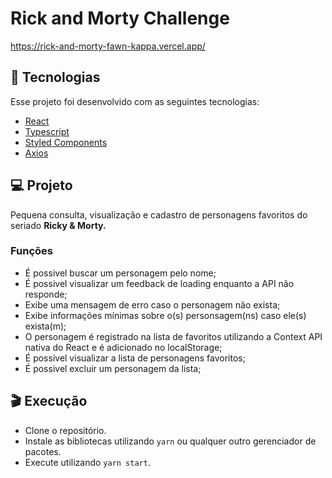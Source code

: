 # Rick and Morty Challenge
https://rick-and-morty-fawn-kappa.vercel.app/

## :rocket: Tecnologias

Esse projeto foi desenvolvido com as seguintes tecnologias:
- [React](https://reactjs.org/)
- [Typescript](https://www.typescriptlang.org/)
- [Styled Components](https://styled-components.com/)
- [Axios](https://github.com/axios/axios)

## :computer: Projeto

Pequena consulta, visualização e cadastro de personagens favoritos do seriado **Ricky & Morty.**

### Funções

- É possivel buscar um personagem pelo nome;
- É possivel visualizar um feedback de loading enquanto a API não responde;
- Exibe uma mensagem de erro caso o personagem não exista;
- Exibe informações mínimas sobre o(s) personsagem(ns) caso ele(s) exista(m);
- O personagem é registrado na lista de favoritos utilizando a Context API nativa do React e é adicionado no localStorage;
- É possivel visualizar a lista de personagens favoritos;
- É possivel excluir um personagem da lista;

## :clapper: Execução

- Clone o repositório.
- Instale as bibliotecas utilizando `yarn` ou qualquer outro gerenciador de pacotes.
- Execute utilizando `yarn start`.
